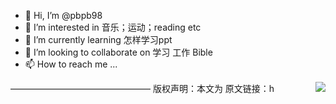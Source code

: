 - 👋 Hi, I’m @pbpb98
- 👀 I’m interested in 音乐；运动；reading etc
- 🌱 I’m currently learning 怎样学习ppt
- 💞️ I’m looking to collaborate on 学习 工作 Bible
- 📫 How to reach me ...  

<!---
pbpb98/pbpb98 is a ✨ special ✨ repository because its `README.md` (this file) appears on your GitHub profile.
You can click the Preview link to take a look at your changes.
--->
<img align="right" src="https://github-readme-stats.vercel.app/api?username=pbpb98&show_icons=true&icon_color=CE1D2D&text_color=718096&bg_color=ffffff&hide_title=true" /> 
————————————————
版权声明：本文为
原文链接：h
